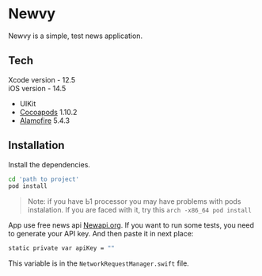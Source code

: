 # Newvy
Newvy is a simple, test news application.

## Tech
Xcode version - 12.5  
iOS version - 14.5

- UIKit
- [Cocoapods](https://cocoapods.org/) 1.10.2
- [Alamofire](https://github.com/Alamofire/Alamofire) 5.4.3

## Installation

Install the dependencies.

```sh
cd 'path to project'
pod install
```

> Note: if you have Ь1 processor you may have problems with pods instalation. If you are faced with it, try this
`arch -x86_64 pod install`

App use free news api [Newapi.org](https://newsapi.org/). If you want to run some tests, you need to generate your API key.
And then paste it in next place:

```sh
static private var apiKey = ""
```
This variable is in the `NetworkRequestManager.swift` file.
